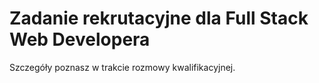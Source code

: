 # Zadanie rekrutacyjne dla Full Stack Web Developera

Szczegóły poznasz w trakcie rozmowy kwalifikacyjnej.
